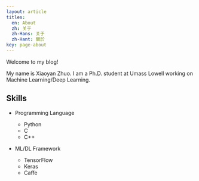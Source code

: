 ```yaml
---
layout: article
titles:
  en: About
  zh: 关于
  zh-Hans: 关于
  zh-Hant: 關於
key: page-about
---
```


Welcome to my blog!

My name is Xiaoyan Zhuo. I am a Ph.D. student at Umass Lowell working on Machine Learning/Deep Learning. 

## Skills

- Programming Language
  - Python
  - C
  - C++

- ML/DL Framework
  - TensorFlow
  - Keras
  - Caffe
